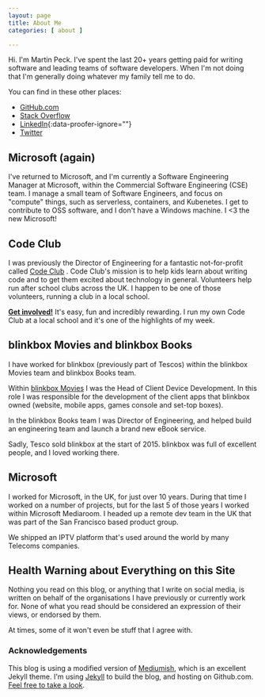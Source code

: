 ```yaml
---
layout: page
title: About Me
categories: [ about ]

---
```


Hi. I'm Martin Peck. I've spent the last 20+ years getting paid for writing software and leading teams of software developers. When I'm not doing that I'm generally doing whatever my family tell me to do.

You can find in these other places:

- [GitHub.com](https://github.com/martinpeck)
- [Stack Overflow](https://stackoverflow.com/users/74243/martin-peck)
- [LinkedIn](https://www.linkedin.com/in/martinpeck){:data-proofer-ignore=""}
- [Twitter](https://twitter.com/martinpeck)

## Microsoft (again)

I've returned to Microsoft, and I'm currently a Software Engineering Manager at Microsoft, within the Commercial Software Engineering (CSE) team. I manage a small team of Software Engineers, and focus on "compute" things, such as serverless, containers, and Kubenetes. I get to contribute to OSS software, and I don't have a Windows machine. I <3 the new Microsoft!

## Code Club
I was previously the Director of Engineering for a fantastic not-for-profit called [Code Club][codeclub] . Code Club's mission is to help kids learn about writing code and to get them excited about technology in general. Volunteers help run after school clubs across the UK. I happen to be one of those volunteers, running a club in a local school.

[**Get involved!**][codeclub] It's easy, fun and incredibly rewarding. I run my own Code Club at a local school and it's one of the highlights of my week.

## blinkbox Movies and blinkbox Books
I have worked for blinkbox (previously part of Tescos) within the blinkbox Movies team and blinkbox Books team.

Within [blinkbox Movies][blinkbox] I was the Head of Client Device Development. In this role I was responsible for the development of the client apps that blinkbox owned (website, mobile apps, games console and set-top boxes).

In the blinkbox Books team I was Director of Engineering, and helped build an engineering team and launch a brand new eBook service.

Sadly, Tesco sold blinkbox at the start of 2015. blinkbox was full of excellent people, and I loved working there.

## Microsoft
I worked for Microsoft, in the UK, for just over 10 years. During that time I worked on a number of projects, but for the last 5 of those years I worked within Microsoft Mediaroom. I headed up a remote dev team in the UK that was part of the San Francisco based product group.

We shipped an IPTV platform that's used around the world by many Telecoms companies.

## Health Warning about Everything on this Site
Nothing you read on this blog, or anything that I write on social media, is written on behalf of the organisations I have previously or currently work for. None of what you read should be considered an expression of their views, or endorsed by them.

At times, some of it won't even be stuff that I agree with.

### Acknowledgements
This blog is using a modified version of [Mediumish][mediumish], which is an excellent Jekyll theme. I'm using [Jekyll][jekyll] to build the blog, and hosting on Github.com. [Feel free to take a look](https://github.com/martinpeck/martinpeck.com).

[codeclub]: https://codeclub.org.uk
[blinkbox]: http://blinkbox.com
[jekyll]: http://jekyllrb.com
[mediumish]: https://github.com/wowthemesnet/mediumish-theme-jekyll




